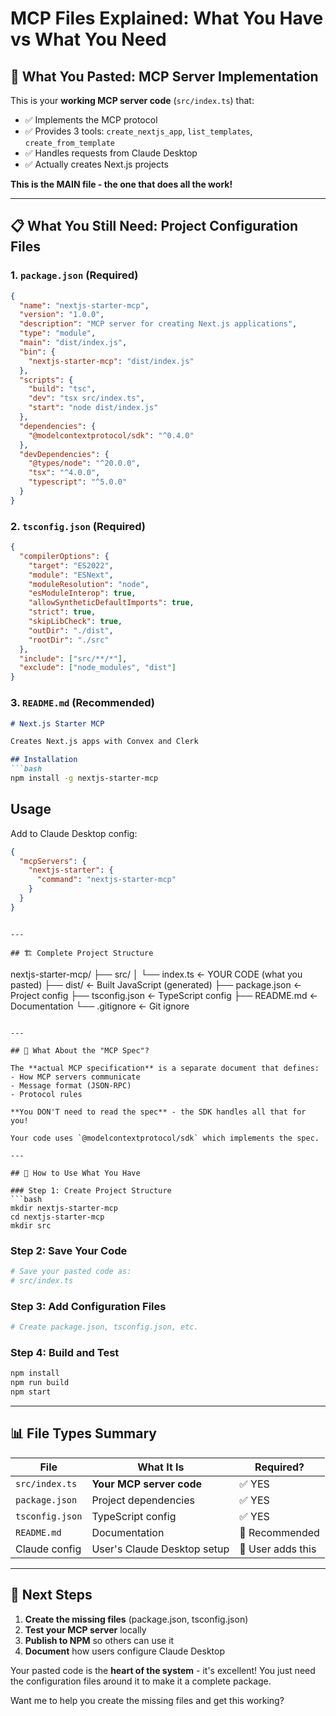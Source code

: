 # MCP Files Explained: What You Have vs What You Need

## 📄 What You Pasted: **MCP Server Implementation**

This is your **working MCP server code** (`src/index.ts`) that:
- ✅ Implements the MCP protocol
- ✅ Provides 3 tools: `create_nextjs_app`, `list_templates`, `create_from_template`
- ✅ Handles requests from Claude Desktop
- ✅ Actually creates Next.js projects

**This is the MAIN file - the one that does all the work!**

---

## 📋 What You Still Need: **Project Configuration Files**

### 1. `package.json` (Required)
```json
{
  "name": "nextjs-starter-mcp",
  "version": "1.0.0",
  "description": "MCP server for creating Next.js applications",
  "type": "module",
  "main": "dist/index.js",
  "bin": {
    "nextjs-starter-mcp": "dist/index.js"
  },
  "scripts": {
    "build": "tsc",
    "dev": "tsx src/index.ts",
    "start": "node dist/index.js"
  },
  "dependencies": {
    "@modelcontextprotocol/sdk": "^0.4.0"
  },
  "devDependencies": {
    "@types/node": "^20.0.0",
    "tsx": "^4.0.0",
    "typescript": "^5.0.0"
  }
}
```

### 2. `tsconfig.json` (Required)
```json
{
  "compilerOptions": {
    "target": "ES2022",
    "module": "ESNext",
    "moduleResolution": "node",
    "esModuleInterop": true,
    "allowSyntheticDefaultImports": true,
    "strict": true,
    "skipLibCheck": true,
    "outDir": "./dist",
    "rootDir": "./src"
  },
  "include": ["src/**/*"],
  "exclude": ["node_modules", "dist"]
}
```

### 3. `README.md` (Recommended)
```markdown
# Next.js Starter MCP

Creates Next.js apps with Convex and Clerk

## Installation
```bash
npm install -g nextjs-starter-mcp
```

## Usage
Add to Claude Desktop config:
```json
{
  "mcpServers": {
    "nextjs-starter": {
      "command": "nextjs-starter-mcp"
    }
  }
}
```
```

---

## 🏗️ Complete Project Structure

```
nextjs-starter-mcp/
├── src/
│   └── index.ts          ← YOUR CODE (what you pasted)
├── dist/                 ← Built JavaScript (generated)
├── package.json          ← Project config
├── tsconfig.json         ← TypeScript config
├── README.md             ← Documentation
└── .gitignore           ← Git ignore
```

---

## 🤔 What About the "MCP Spec"?

The **actual MCP specification** is a separate document that defines:
- How MCP servers communicate
- Message format (JSON-RPC)
- Protocol rules

**You DON'T need to read the spec** - the SDK handles all that for you!

Your code uses `@modelcontextprotocol/sdk` which implements the spec.

---

## 🚀 How to Use What You Have

### Step 1: Create Project Structure
```bash
mkdir nextjs-starter-mcp
cd nextjs-starter-mcp
mkdir src
```

### Step 2: Save Your Code
```bash
# Save your pasted code as:
# src/index.ts
```

### Step 3: Add Configuration Files
```bash
# Create package.json, tsconfig.json, etc.
```

### Step 4: Build and Test
```bash
npm install
npm run build
npm start
```

---

## 📊 File Types Summary

| File | What It Is | Required? |
|------|------------|-----------|
| `src/index.ts` | **Your MCP server code** | ✅ YES |
| `package.json` | Project dependencies | ✅ YES |
| `tsconfig.json` | TypeScript config | ✅ YES |
| `README.md` | Documentation | 📝 Recommended |
| Claude config | User's Claude Desktop setup | 👤 User adds this |

---

## 🎯 Next Steps

1. **Create the missing files** (package.json, tsconfig.json)
2. **Test your MCP server** locally
3. **Publish to NPM** so others can use it
4. **Document** how users configure Claude Desktop

Your pasted code is the **heart of the system** - it's excellent! You just need the configuration files around it to make it a complete package.

Want me to help you create the missing files and get this working?